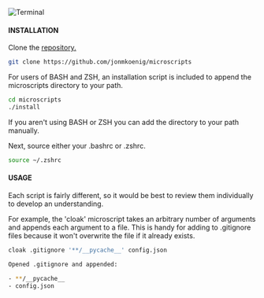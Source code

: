 ![Terminal](./terminal.png)

#### INSTALLATION

Clone the [repository.](https://github.com/jonmkoenig/microscripts)

```sh
git clone https://github.com/jonmkoenig/microscripts
```

For users of BASH and ZSH, an installation script is included to append the microscripts directory to your path.

```sh
cd microscripts
./install
```

If you aren't using BASH or ZSH you can add the directory to your path manually.

Next, source either your .bashrc or .zshrc.

```sh
source ~/.zshrc
```

#### USAGE
Each script is fairly different, so it would be best to review them individually to develop an understanding.

For example, the 'cloak' microscript takes an arbitrary number of arguments and appends each argument to a file. This is handy for adding to .gitignore files because it won't overwrite the file if it already exists.

```sh
cloak .gitignore '**/__pycache__' config.json

Opened .gitignore and appended:

- **/__pycache__  
- config.json
```
